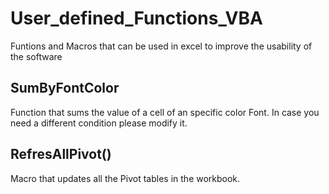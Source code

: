 # User_defined_Functions_VBA
Funtions and Macros that can be used in excel to improve the usability of the software


## SumByFontColor
Function that sums the value of a cell of an specific color Font. In case you need a different condition please modify it.


## RefresAllPivot()
Macro that updates all the Pivot tables in the workbook.

